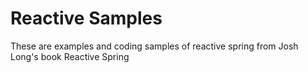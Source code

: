 # Reactive Samples
These are examples and coding samples of reactive spring from
Josh Long's book Reactive Spring